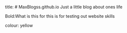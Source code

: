title: # MaxBlogss.github.io
Just a little blog about ones life

Bold:What is this for
this is for testing out website skills 

colour: yellow 

